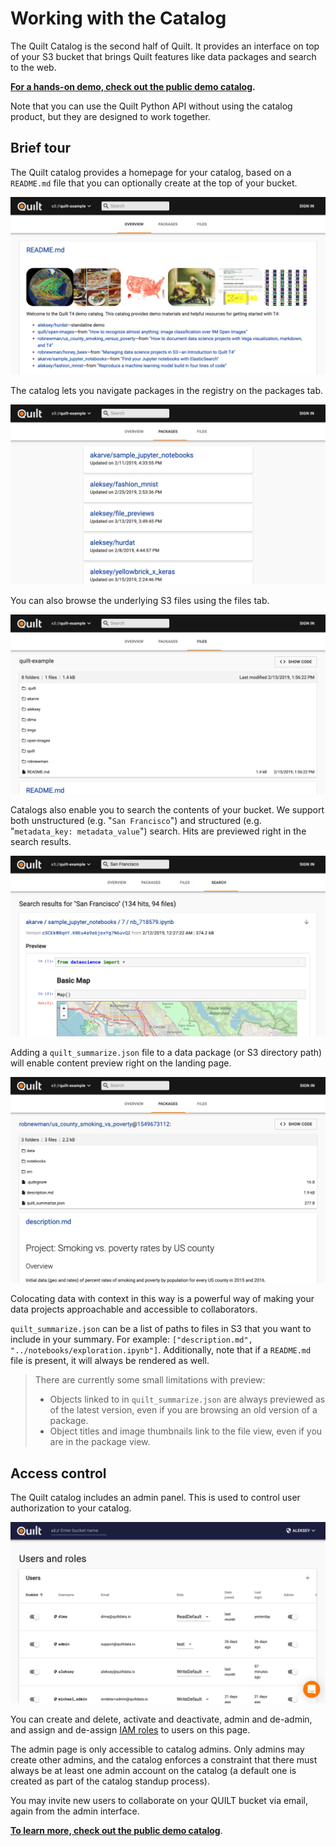 # Working with the Catalog

The Quilt Catalog is the second half of Quilt. It provides an interface on top of your S3 bucket that brings Quilt features like data packages and search to the web.

[**For a hands-on demo, check out the public demo catalog**](https://open.quiltdata.com/b/quilt-example)**.**

Note that you can use the Quilt Python API without using the catalog product, but they are designed to work together.

## Brief tour

The Quilt catalog provides a homepage for your catalog, based on a `README.md` file that you can optionally create at the top of your bucket.

![](../.gitbook/assets/catalog_homepage.png)

The catalog lets you navigate packages in the registry on the packages tab.

![](../.gitbook/assets/catalog_packages_tab.png)

You can also browse the underlying S3 files using the files tab.

![](../.gitbook/assets/catalog_files_tab.png)

Catalogs also enable you to search the contents of your bucket. We support both unstructured \(e.g. "`San Francisco`"\) and structured \(e.g. "`metadata_key: metadata_value`"\) search. Hits are previewed right in the search results.

![](../.gitbook/assets/catalog_search.png)

Adding a `quilt_summarize.json` file to a data package \(or S3 directory path\) will enable content preview right on the landing page.

![](../.gitbook/assets/catalog_package_landing_page.png)

Colocating data with context in this way is a powerful way of making your data projects approachable and accessible to collaborators.

`quilt_summarize.json` can be a list of paths to files in S3 that you want to include in your summary. For example: `["description.md", "../notebooks/exploration.ipynb"]`. Additionally, note that if a `README.md` file is present, it will always be rendered as well.

> There are currently some small limitations with preview:
>
> * Objects linked to in `quilt_summarize.json` are always previewed as of the latest version, even if you are browsing an old version of a package.
> * Object titles and image thumbnails link to the file view, even if you are in the package view.

## Access control

The Quilt catalog includes an admin panel. This is used to control user authorization to your catalog.

![](../.gitbook/assets/catalog_admin_panel.png)

You can create and delete, activate and deactivate, admin and de-admin, and assign and de-assign [IAM roles](https://docs.aws.amazon.com/IAM/latest/UserGuide/id_roles.html) to users on this page.

The admin page is only accessible to catalog admins. Only admins may create other admins, and the catalog enforces a constraint that there must always be at least one admin account on the catalog \(a default one is created as part of the catalog standup process\).

You may invite new users to collaborate on your QUILT bucket via email, again from the admin interface.

[**To learn more, check out the public demo catalog**](https://open.quiltdata.com/b/quilt-example).

